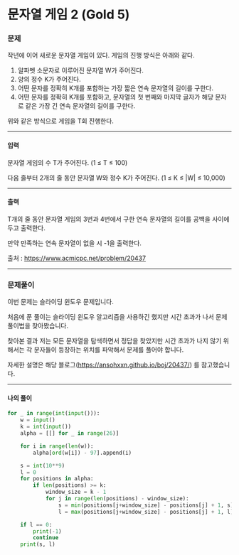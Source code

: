 # 문자열 게임 2 (Gold 5)

### 문제

작년에 이어 새로운 문자열 게임이 있다. 게임의 진행 방식은 아래와 같다.

1. 알파벳 소문자로 이루어진 문자열 W가 주어진다.
2. 양의 정수 K가 주어진다.
3. 어떤 문자를 정확히 K개를 포함하는 가장 짧은 연속 문자열의 길이를 구한다.
4. 어떤 문자를 정확히 K개를 포함하고, 문자열의 첫 번째와 마지막 글자가 해당 문자로 같은 가장 긴 연속 문자열의 길이를 구한다.

위와 같은 방식으로 게임을 T회 진행한다.

---

#### 입력

문자열 게임의 수 T가 주어진다. (1 ≤ T ≤ 100)

다음 줄부터 2개의 줄 동안 문자열 W와 정수 K가 주어진다. (1 ≤ K ≤ |W| ≤ 10,000) 

---

#### 출력

T개의 줄 동안 문자열 게임의 3번과 4번에서 구한 연속 문자열의 길이를 공백을 사이에 두고 출력한다.

만약 만족하는 연속 문자열이 없을 시 -1을 출력한다.

출처 : https://www.acmicpc.net/problem/20437

---

### 문제풀이

이번 문제는 슬라이딩 윈도우 문제입니다.

처음에 푼 풀이는 슬라이딩 윈도우 알고리즘을 사용하긴 했지만 시간 초과가 나서 문제 풀이법을 찾아봤습니다.

찾아본 결과 저는 모든 문자열을 탐색하면서 정답을 찾았지만 시간 초과가 나지 않기 위해서는 각 문자들이 등장하는 위치를 파악해서 문제를 풀어야 합니다.

자세한 설명은 해당 블로그(https://ansohxxn.github.io/boj/20437/) 를 참고했습니다.

---

#### 나의 풀이

~~~python
for _ in range(int(input())):
    w = input()
    k = int(input())
    alpha = [[] for _ in range(26)]

    for i in range(len(w)):
        alpha[ord(w[i]) - 97].append(i)

    s = int(10**9)
    l = 0
    for positions in alpha:
        if len(positions) >= k:
            window_size = k - 1
            for j in range(len(positions) - window_size):
                s = min(positions[j+window_size] - positions[j] + 1, s)
                l = max(positions[j+window_size] - positions[j] + 1, l)

    if l == 0:
        print(-1)
        continue
    print(s, l)
~~~

